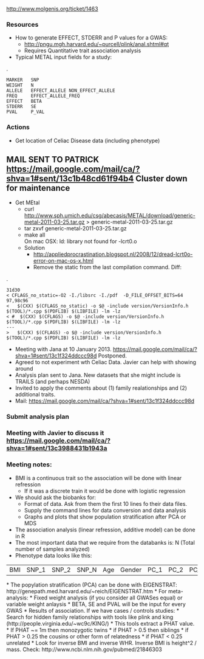 http://www.molgenis.org/ticket/1463

### Resources
* How to generate EFFECT, STDERR and P values for a GWAS: 
    * http://pngu.mgh.harvard.edu/~purcell/plink/anal.shtml#qt
    * Requires Quantitative trait association analysis
* Typical METAL input fields for a study:

.

    MARKER   SNP
    WEIGHT   N
    ALLELE   EFFECT_ALLELE NON_EFFECT_ALLELE
    FREQ     EFFECT_ALLELE_FREQ
    EFFECT   BETA
    STDERR   SE
    PVAL     P_VAL

### Actions
* Get location of Celiac Disease data (including phenotype)

## MAIL SENT TO PATRICK https://mail.google.com/mail/ca/?shva=1#sent/13c1b48cd61f94b4 Cluster down for maintenance

* Get MEtal  
   * curl http://www.sph.umich.edu/csg/abecasis/METAL/download/generic-metal-2011-03-25.tar.gz > generic-metal-2011-03-25.tar.gz
   * tar zxvf generic-metal-2011-03-25.tar.gz
   * make all  
On mac OSX: ld: library not found for -lcrt0.o  
   * Solution
      * http://appliedprocrastination.blogspot.nl/2008/12/dread-lcrt0o-error-on-mac-os-x.html
      * Remove the static from the last compilation command. Diff:

.

    31d30
    < CFLAGS_no_static=-O2 -I./libsrc -I./pdf  -D_FILE_OFFSET_BITS=64
    97,98c96
    <   $(CXX) $(CFLAGS_no_static) -o $@ -include version/VersionInfo.h $(TOOL)/*.cpp $(PDFLIB) $(LIBFILE) -lm -lz
    < #  $(CXX) $(CFLAGS) -o $@ -include version/VersionInfo.h $(TOOL)/*.cpp $(PDFLIB) $(LIBFILE) -lm -lz
    ---
    > 	$(CXX) $(CFLAGS) -o $@ -include version/VersionInfo.h $(TOOL)/*.cpp $(PDFLIB) $(LIBFILE) -lm -lz

* Meeting with Jana at 10 January 2013. https://mail.google.com/mail/ca/?shva=1#sent/13c1f324ddccc98d Postponed.
* Agreed to not experiment wth Celiac Data. Javier can help with showing around
* Analysis plan sent to Jana. New datasets that she might include is TRAILS (and perhaps NESDA)
* Invited to apply the comments about (1) family realationships and (2) additional traits.
* Mail: https://mail.google.com/mail/ca/?shva=1#sent/13c1f324ddccc98d

### Submit analysis plan
### Meeting with Javier to discuss it https://mail.google.com/mail/ca/?shva=1#sent/13c3988431b1943a

### Meeting notes:
* BMI is a continuous trait so the association will be done with linear refression
    * If it was a discrete train it would be done with logistic regression
* We should ask the biobanks for:
    * Format of data. Ask from them the first 10 lines fo their data files.
    * Supply the command lines for data conversion and data analysis 
    * Graphs and plots that show population stratification after PCA or MDS
* The association analysis (linear refression, additive model) can be done in R
* The most important data that we require from the databanks is: N (Total number of samples analyzed)
* Phenotype data looks like this:
<table>
    <tr>
        <td>BMI</td>
        <td>SNP_1</td>
        <td>SNP_2</td>
        <td>SNP_N</td>
        <td>Age</td>
        <td>Gender</td>
        <td>PC_1</td>
        <td>PC_2</td>
        <td>PC_20</td>
    </tr>
</table>
* The popylation stratification (PCA) can be done with EIGENSTRAT: http://genepath.med.harvard.edu/~reich/EIGENSTRAT.htm
* For meta-analysis:
    * Fixed weight analysis (if you consider all GWASes equal) or variable weight anlaysis
    * BETA, SE and PVAL will be the input for every GWAS
* Results of association. If we have cases / controls studies:
    * Search for hidden family relationships with tools like plink and king (http://people.virginia.edu/~wc9c/KING/)
    * This tools extract a PHAT value. 
    * If PHAT ~= 1m then monozygotic twins
    * if PHAT > 0.5 then siblings
    * if PHAT > 0.25 the cousins or other form of relatedness
    * if PHAT < 0.25 unrelated
* Look for inverse BMI and inverse WHR. Inverse BMI is height^2 / mass. Check: http://www.ncbi.nlm.nih.gov/pubmed/21846303
